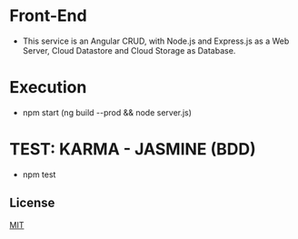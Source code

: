 # Front-End
- This service is an Angular CRUD, with Node.js and Express.js as a Web Server, Cloud Datastore and Cloud Storage as Database.

# Execution
- npm start (ng build --prod && node server.js)

# TEST: KARMA - JASMINE (BDD)
- npm test

## License
[MIT](https://choosealicense.com/licenses/mit/)